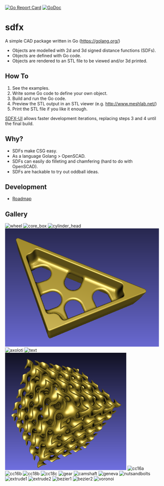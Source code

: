 
[![Go Report Card](https://goreportcard.com/badge/github.com/deadsy/sdfx)](https://goreportcard.com/report/github.com/deadsy/sdfx)
[![GoDoc](https://godoc.org/github.com/deadsy/sdfx?status.svg)](https://godoc.org/github.com/deadsy/sdfx/sdf)

# sdfx

A simple CAD package written in Go (https://golang.org/)

 * Objects are modelled with 2d and 3d signed distance functions (SDFs).
 * Objects are defined with Go code.
 * Objects are rendered to an STL file to be viewed and/or 3d printed.

## How To
 1. See the examples.
 2. Write some Go code to define your own object.
 3. Build and run the Go code.
 4. Preview the STL output in an STL viewer (e.g. http://www.meshlab.net/)
 5. Print the STL file if you like it enough.

[SDFX-UI](https://github.com/Yeicor/sdfx-ui) allows faster development iterations, replacing steps 3 and 4 until the final build.

## Why?
 * SDFs make CSG easy.
 * As a language Golang > OpenSCAD.
 * SDFs can easily do filleting and chamfering (hard to do with OpenSCAD).
 * SDFs are hackable to try out oddball ideas.

## Development
 * [Roadmap](docs/ROADMAP.md)

## Gallery

![wheel](docs/gallery/wheel.png "Pottery Wheel Casting Pattern")
![core_box](docs/gallery/core_box.png "Pottery Wheel Core Box")
![cylinder_head](docs/gallery/head.png "Cylinder Head")
![msquare](docs/gallery/msquare.png "M-Square Casting Pattern")
![axoloti](docs/gallery/axoloti.png "Axoloti Mount Kit")
![text](docs/gallery/text.png "TrueType font rendering")
![gyroid](docs/gallery/gyroid.png "Gyroid Surface")
![cc16a](docs/gallery/cc16a.png "Reddit CAD Challenge 16A")
![cc16b](docs/gallery/cc16b_0.png "Reddit CAD Challenge 16B")
![cc18b](docs/gallery/cc18b.png "Reddit CAD Challenge 18B")
![cc18c](docs/gallery/cc18c.png "Reddit CAD Challenge 18C")
![gear](docs/gallery/gear.png "Involute Gear")
![camshaft](docs/gallery/camshaft.png "Wallaby Camshaft")
![geneva](docs/gallery/geneva1.png "Geneva Mechanism")
![nutsandbolts](docs/gallery/nutsandbolts.png "Nuts and Bolts")
![extrude1](docs/gallery/extrude1.png "Twisted Extrusions")
![extrude2](docs/gallery/extrude2.png "Scaled and Twisted Extrusions")
![bezier1](docs/gallery/bezier_bowl.png "Bowl made with Bezier Curves")
![bezier2](docs/gallery/bezier_shape.png "Extruded Bezier Curves")
![voronoi](docs/gallery/voronoi.png "2D Points Distance Field")

